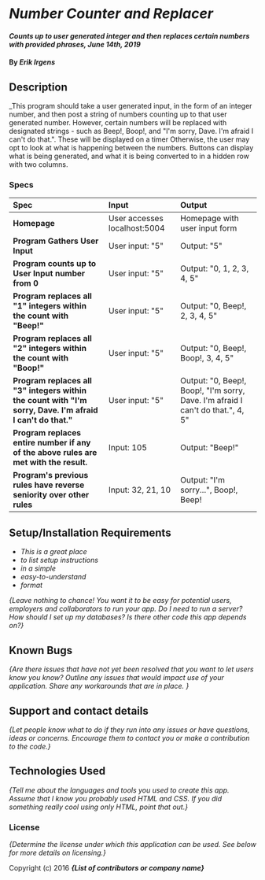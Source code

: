 # _Number Counter and Replacer_

#### _Counts up to user generated integer and then replaces certain numbers with provided phrases, June 14th, 2019_

#### By _**Erik Irgens**_

## Description

_This program should take a user generated input, in the form of an integer number, and then post a string of numbers counting up to that user generated number. However, certain numbers will be replaced with designated strings - such as Beep!, Boop!, and "I'm sorry, Dave. I'm afraid I can't do that.". These will be displayed on a timer  Otherwise, the user may opt to look at what is happening between the numbers. Buttons can display what is being generated, and what it is being converted to in a hidden row with two columns. 

### Specs
| Spec | Input | Output |
| :-------------     | :------------- | :------------- |
| **Homepage** | User accesses localhost:5004 | Homepage with user input form |
| **Program Gathers User Input** | User input: "5" | Output: "5" |
| **Program counts up to User Input number from 0**| User input: "5" | Output: "0, 1, 2, 3, 4, 5" |
| **Program replaces all "1" integers within the count with "Beep!"**| User input: "5" | Output: "0, Beep!, 2, 3, 4, 5" |
| **Program replaces all "2" integers within the count with "Boop!"**| User input: "5" | Output: "0, Beep!, Boop!, 3, 4, 5" |
| **Program replaces all "3" integers within the count with "I'm sorry, Dave. I'm afraid I can't do that."**| User input: "5" | Output: "0, Beep!, Boop!, "I'm sorry, Dave. I'm afraid I can't do that.", 4, 5" |
| **Program replaces entire number if any of the above rules are met with the result.**| Input: 105| Output: "Beep!" |
| **Program's previous rules have reverse seniority over other rules**| Input: 32, 21, 10| Output: "I'm sorry...", Boop!, Beep! |


## Setup/Installation Requirements

* _This is a great place_
* _to list setup instructions_
* _in a simple_
* _easy-to-understand_
* _format_

_{Leave nothing to chance! You want it to be easy for potential users, employers and collaborators to run your app. Do I need to run a server? How should I set up my databases? Is there other code this app depends on?}_

## Known Bugs

_{Are there issues that have not yet been resolved that you want to let users know you know?  Outline any issues that would impact use of your application.  Share any workarounds that are in place. }_

## Support and contact details

_{Let people know what to do if they run into any issues or have questions, ideas or concerns.  Encourage them to contact you or make a contribution to the code.}_

## Technologies Used

_{Tell me about the languages and tools you used to create this app. Assume that I know you probably used HTML and CSS. If you did something really cool using only HTML, point that out.}_

### License

*{Determine the license under which this application can be used.  See below for more details on licensing.}*

Copyright (c) 2016 **_{List of contributors or company name}_**
